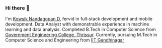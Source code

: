 ### Hi there 👋

I'm [Kowsik Nandagopan D](https://dkowsikpai.github.io/), fervid in full-stack development and mobile development. Data Analyst with demonstrable experience in machine learning and data analysis. Completed B.Tech in Computer Science from [Government Engineering College, Thrissur](http://gectcr.ac.in/). Currently, pursuing M.Tech in Computer Science and Engineering from [IIT Gandhinagar](https://iitgn.ac.in/)

<!--
**dkowsikpai/dkowsikpai** is a ✨ _special_ ✨ repository because its `README.md` (this file) appears on your GitHub profile.

Here are some ideas to get you started:

- 🔭 I’m currently working on ...
- 🌱 I’m currently learning ...
- 👯 I’m looking to collaborate on ...
- 🤔 I’m looking for help with ...
- 💬 Ask me about ...
- 📫 How to reach me: ...
- 😄 Pronouns: ...
- ⚡ Fun fact: ...
-->
